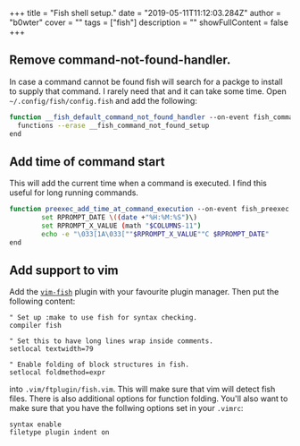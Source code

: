 +++
title = "Fish shell setup."
date = "2019-05-11T11:12:03.284Z"
author = "b0wter"
cover = ""
tags = ["fish"]
description = ""
showFullContent = false
+++

## Remove command-not-found-handler.
In case a command cannot be found fish will search for a packge to install to supply that command. I rarely need that and it can take some time. Open `~/.config/fish/config.fish` and add the following:
```bash
function __fish_default_command_not_found_handler --on-event fish_command_not_found
  functions --erase __fish_command_not_found_setup
end
```

## Add time of command start
This will add the current time when a command is executed. I find this useful for long running commands.
```bash
function preexec_add_time_at_command_execution --on-event fish_preexec
        set RPROMPT_DATE \((date +"%H:%M:%S")\)
        set RPROMPT_X_VALUE (math "$COLUMNS-11")
        echo -e "\033[1A\033[""$RPROMPT_X_VALUE""C $RPROMPT_DATE"
end
```

## Add support to vim
Add the [`vim-fish`](https://vimawesome.com/plugin/vim-fish) plugin with your favourite plugin manager. Then put the following content:
```
" Set up :make to use fish for syntax checking.
compiler fish

" Set this to have long lines wrap inside comments.
setlocal textwidth=79

" Enable folding of block structures in fish.
setlocal foldmethod=expr
```

into `.vim/ftplugin/fish.vim`. This will make sure that vim will detect fish files. There is also additional options for function folding. You'll also want to make sure that you have the follwing options set in your `.vimrc`:
```
syntax enable
filetype plugin indent on
```